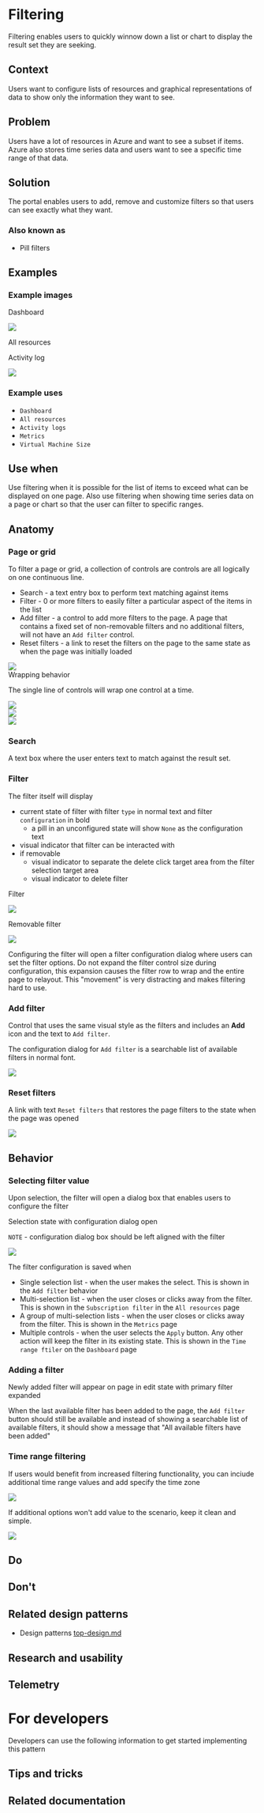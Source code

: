 # Filtering
Filtering enables users to quickly winnow down a list or chart to display the result set they are seeking.

## Context
Users want to configure lists of resources and graphical representations of data to show only the information they want to see.

## Problem
Users have a lot of resources in Azure and want to see a subset if items.  Azure also stores time series data and users want to see a specific time range of that data.

## Solution
The portal enables users to add, remove and customize filters so that users can see exactly what they want.

### Also known as
<!-- Bulleted list of other terms used to describe the solution, if any -->
* Pill filters

## Examples

### Example images
<!-- Include example image of the solution in the portal -->
Dashboard
<div style="max-width:800px">
<img alttext="Full time range" src="../media/design-patterns-page-filtering/dashboard.PNG"  />
</div>

All resources
<!-- TODO UX screenshot of new browse -->

Activity log
<div style="max-width:800px">
<img alttext="Time range" src="../media/design-patterns-page-filtering/activity-log.png"  />
</div>

### Example uses

* `Dashboard` 
* `All resources`
* `Activity logs`
* `Metrics`  
* `Virtual Machine Size`

## Use when
Use filtering when it is possible for the list of items to exceed what can be displayed on one page.  Also use filtering when showing time series data on a page or chart so that the user can filter to specific ranges.

## Anatomy

### Page or grid
To filter a page or grid, a collection of controls are controls are all logically on one continuous line.
* Search - a text entry box to perform text matching against items
* Filter - 0 or more filters to easily filter a particular aspect of the items in the list
* Add filter - a control to add more filters to the page. A page that contains a fixed set of non-removable filters and no additional filters, will not have an `Add filter` control.
* Reset filters - a link to reset the filters on the page to the same state as when the page was initially loaded

<div style="max-width:800px">
<img alttext="Time range" src="../media/design-patterns-page-filtering/anatomy-page.PNG"  />
</div>
Wrapping behavior

The single line of controls will wrap one control at a time.
<div style="max-width:600px">
<img alttext="Time range" src="../media/design-patterns-page-filtering/anatomy-page-wrap-1.PNG"  />
</div>


<div style="max-width:500px">
<img alttext="Time range" src="../media/design-patterns-page-filtering/anatomy-page-wrap-2.PNG"  />
</div>


<div style="max-width:400px">
<img alttext="Time range" src="../media/design-patterns-page-filtering/anatomy-page-wrap-3.PNG"  />
</div>

### Search 
A text box where the user enters text to match against the result set.

### Filter 
The filter itself will display
* current state of filter with filter `type` in normal text and filter `configuration` in bold
    * a pill in an unconfigured state will show `None` as the configuration text
* visual indicator that filter can be interacted with
* if removable
    * visual indicator to separate the delete click target area from the filter selection target area
    * visual indicator to delete filter

Filter 
<div style="max-width:200px">
<img alttext="Time range" src="../media/design-patterns-page-filtering/anatomy-filter.PNG"  />
</div>

Removable filter
<div style="max-width:200px">
<img alttext="Time range" src="../media/design-patterns-page-filtering/anatomy-filter-removable.PNG"  />
</div>

Configuring the filter will open a filter configuration dialog where users can set the filter options.  Do not expand the filter control size during configuration, this expansion causes the filter row to wrap and the entire page to relayout.  This "movement" is very distracting and makes filtering hard to use.
<!-- TODO UX get image of filter configuration-->

### Add filter 
Control that uses the same visual style as the filters and includes an **Add** icon and the text to `Add filter`.  

The configuration dialog for `Add filter` is a searchable list of available filters in normal font.
<!-- TODO UX screenshot with correct text style text label should be singular -->
<div style="max-width:200px">
<img alttext="Time range" src="../media/design-patterns-page-filtering/add-filter.PNG"  />
</div>

### Reset filters
A link with text `Reset filters` that restores the page filters to the state when the page was opened
<div style="max-width:200px">
<img alttext="Time range" src="../media/design-patterns-page-filtering/reset-filters.PNG"  />
</div>


## Behavior
<!-- TODO UX - resolve bldae pinning behavior - blade pinned with filter set?  resolve with activity logs -->
### Selecting filter value
Upon selection, the filter will open a dialog box that enables users to configure the filter

Selection state with configuration dialog open

`NOTE` - configuration dialog box should be left aligned with the filter
<!-- TODO UX screenshot with correct alignment -->
<div style="max-width:400px">
<img alttext="Time range" src="../media/design-patterns-page-filtering/filter-multi-select.PNG"  />
</div>

The filter configuration is saved when
* Single selection list - when the user makes the select.  This is shown in the `Add filter` behavior
* Multi-selection list - when the user closes or clicks away from the filter.  This is shown in the `Subscription filter` in the `All resources` page
* A group of multi-selection lists - when the user closes or clicks away from the filter.  This is shown in the `Metrics` page
* Multiple controls - when the user selects the `Apply` button.  Any other action will keep the filter in its existing state.  This is shown in the `Time range ftiler` on the `Dashboard` page

### Adding a filter
Newly added filter will appear on page in edit state with primary filter expanded

When the last available filter has been added to the page, the `Add filter` button should still be available and instead of showing a searchable list of available filters, it should show a message that "All available filters have been added"

### Time range filtering

If users would benefit from increased filtering functionality, you can inciude additional time range values and add specify the time zone
<div style="max-width:800px">
<img alttext="Full time range" src="../media/design-patterns-page-filtering/filter-time-range-1.PNG"  />
</div>

If additional options won't add value to the scenario, keep it clean and simple. 
<div style="max-width:800px">
<img alttext="Time range" src="../media/design-patterns-page-filtering/filter-time-range-2.PNG"  />
</div>

## Do
<!-- Bulleted list of reminders for best practices-->

## Don't 
<!-- Bulleted list of things to avoid -->

## Related design patterns
<!-- Links to related design patterns.  Always include the link to the readme -->
* Design patterns [top-design.md](top-design.md)

## Research and usability
<!-- Links to the research for the solution -->

## Telemetry
<!-- Links to portal telemetry showing the solution usage -->

# For developers
Developers can use the following information to get started implementing this pattern

## Tips and tricks
<!-- Bulleted list of tips and tricks for developers -->

## Related documentation
<!-- Links to related developer docs -->
